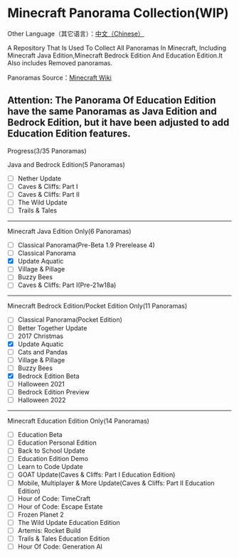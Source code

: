 # Minecraft Panorama Collection(WIP)

Other Language（其它语言）：[中文（Chinese）](https://github.com/SomethingWasWrong-David/Minecraft-Panorama-Collection/blob/main/ReadME-CN.md)

A Repository That Is Used To Collect All Panoramas In Minecraft, Including Minecraft Java Edition,Minecraft Bedrock Edition And Education Edition.It Also includes Removed panoramas.

Panoramas Source：[Minecraft Wiki](https://minecraft.wiki/w/Panorama)

Attention: The Panorama Of Education Edition have the same Panoramas as Java Edition and Bedrock Edition, but it have been adjusted to add Education Edition features.
---------------------------------------
Progress(3/35 Panoramas)

Java and Bedrock Edition(5 Panoramas)
- [ ] Nether Update
- [ ] Caves & Cliffs: Part I
- [ ] Caves & Cliffs: Part II
- [ ] The Wild Update
- [ ] Trails & Tales
-----------------------------------------------------------------
Minecraft Java Edition Only(6 Panoramas)
- [ ] Classical Panorama(Pre-Beta 1.9 Prerelease 4)
- [ ] Classical Panorama
- [x] Update Aquatic
- [ ] Village & Pillage
- [ ] Buzzy Bees
- [ ] Caves & Cliffs: Part I(Pre-21w18a)
-----------------------------------------------------------------
Minecraft Bedrock Edition/Pocket Edition Only(11 Panoramas)
- [ ] Classical Panorama(Pocket Edition)
- [ ] Better Together Update
- [ ] 2017 Christmas
- [x] Update Aquatic
- [ ] Cats and Pandas
- [ ] Village & Pillage
- [ ] Buzzy Bees
- [x] Bedrock Edition Beta
- [ ] Halloween 2021
- [ ] Bedrock Edition Preview
- [ ] Halloween 2022
-----------------------------------------------------------------
Minecraft Education Edition Only(14 Panoramas)
- [ ] Education Beta
- [ ] Education Personal Edition
- [ ] Back to School Update
- [ ] Education Edition Demo
- [ ] Learn to Code Update
- [ ] GOAT Update(Caves & Cliffs: Part I Education Edition)
- [ ] Mobile, Multiplayer & More Update(Caves & Cliffs: Part II Education Edition)
- [ ] Hour of Code: TimeCraft
- [ ] Hour of Code: Escape Estate
- [ ] Frozen Planet 2
- [ ] The Wild Update Education Edition
- [ ] Artemis: Rocket Build
- [ ] Trails & Tales Education Edition
- [ ] Hour Of Code: Generation AI
